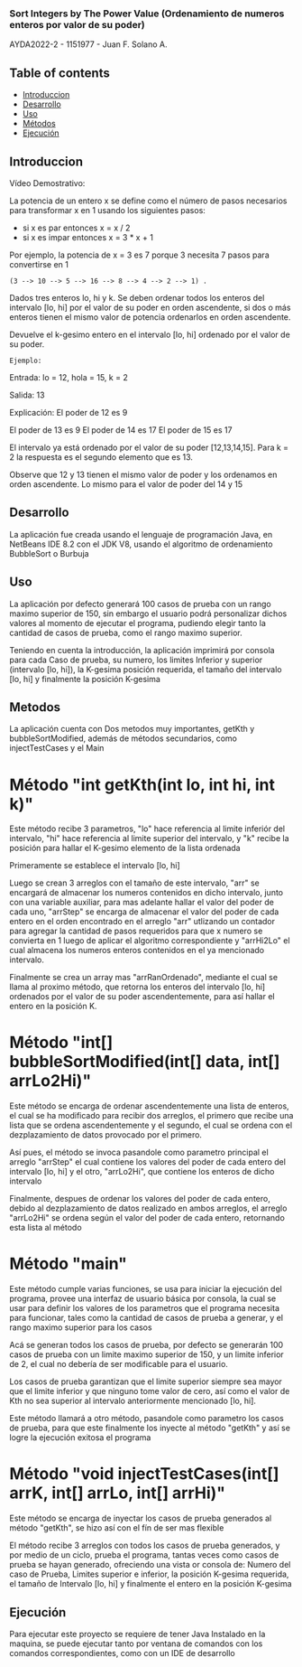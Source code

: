 
### Sort Integers by The Power Value (Ordenamiento de numeros enteros por valor de su poder)

AYDA2022-2 - 1151977 -  Juan F. Solano A.

## Table of contents
* [Introduccion](#introducción)
* [Desarrollo](#desarrollo)
* [Uso](#uso)
* [Métodos](#metodos)
* [Ejecución](#ejecución)
## Introduccion

Vídeo Demostrativo: 

La potencia de un entero x se define como el número de pasos necesarios para transformar x en 1 usando los siguientes pasos:

* si x es par entonces x = x / 2
* si x es impar entonces x = 3 * x + 1

Por ejemplo, la potencia de x = 3 es 7 porque 3 necesita 7 pasos para convertirse en 1

    (3 --> 10 --> 5 --> 16 --> 8 --> 4 --> 2 --> 1) .

Dados tres enteros lo, hi y k. Se deben ordenar todos los enteros del intervalo [lo, hi] por el valor de su poder en orden ascendente, si dos o más enteros tienen el mismo valor de potencia ordenarlos en orden ascendente.

Devuelve el k-gesimo entero en el intervalo [lo, hi] ordenado por el valor de su poder.

    Ejemplo:

Entrada: lo = 12, hola = 15, k = 2

Salida: 13

Explicación: El poder de 12 es 9 

El poder de 13 es 9
El poder de 14 es 17
El poder de 15 es 17

El intervalo ya está ordenado por el valor de su poder [12,13,14,15]. Para k = 2 la respuesta es el segundo elemento que es 13.

Observe que 12 y 13 tienen el mismo valor de poder y los ordenamos en orden ascendente. Lo mismo para el valor de poder del 14 y 15
	
## Desarrollo

La aplicación fue creada usando el lenguaje de programación Java, en NetBeans IDE 8.2 con el JDK V8, usando el algoritmo de ordenamiento BubbleSort o Burbuja

## Uso

La aplicación por defecto generará 100 casos de prueba con un rango maximo superior de 150, sin embargo el usuario podrá personalizar dichos valores al momento de ejecutar el programa, pudiendo elegir tanto la cantidad de casos de prueba, como el rango maximo superior.

Teniendo en cuenta la introducción, la aplicación imprimirá por consola para cada Caso de prueba, su numero, los limites Inferior y superior (intervalo [lo, hi]), la K-gesima posición requerida, el tamaño del intervalo [lo, hi] y finalmente la posición K-gesima 

## Metodos

La aplicación cuenta con Dos metodos muy importantes, getKth y bubbleSortModified, además de métodos secundarios, como injectTestCases y el Main

# Método "int getKth(int lo, int hi, int k)"

Este método recibe 3 parametros, "lo" hace referencia al limite inferiór del intervalo, "hi" hace referencia al limite superior del intervalo, y "k" recibe la posición para hallar el K-gesimo elemento de la lista ordenada

Primeramente se establece el intervalo [lo, hi] 

Luego se crean 3 arreglos con el tamaño de este intervalo, "arr" se encargará de almacenar los numeros contenidos en dicho intervalo, junto con una variable auxiliar, para mas adelante hallar el valor del poder de cada uno, "arrStep" se encarga de almacenar el valor del poder de cada entero en el orden encontrado en el arreglo "arr" utlizando un contador para agregar la cantidad de pasos requeridos para que x numero se convierta en 1 luego de aplicar el algoritmo correspondiente y "arrHi2Lo" el cual almacena los numeros enteros contenidos en el ya mencionado intervalo.

Finalmente se crea un array mas "arrRanOrdenado", mediante el cual se llama al proximo método, que retorna los enteros del intervalo [lo, hi] ordenados por el valor de su poder ascendentemente, para así hallar el entero en la posición K.

# Método "int[] bubbleSortModified(int[] data, int[] arrLo2Hi)"

Este método se encarga de ordenar ascendentemente una lista de enteros, el cual se ha modificado para recibir dos arreglos, el primero que recibe una lista que se ordena ascendentemente y el segundo, el cual se ordena con el dezplazamiento de datos provocado por el primero. 

Así pues, el método se invoca pasandole como parametro principal el arreglo "arrStep" el cual contiene los valores del poder de cada entero del intervalo [lo, hi] y el otro, "arrLo2Hi", que contiene los enteros de dicho intervalo

Finalmente, despues de ordenar los valores del poder de cada entero, debido al dezplazamiento de datos realizado en ambos arreglos, el arreglo "arrLo2Hi" se ordena según el valor del poder de cada entero, retornando esta lista al método


# Método "main"

Este método cumple varias funciones, se usa para iniciar la ejecución del programa, provee una interfaz de usuario básica por consola, la cual se usar para definir los valores de los parametros que el programa necesita para funcionar, tales como la cantidad de casos de prueba a generar, y el rango maximo superior para los casos

Acá se generan todos los casos de prueba, por defecto se generarán 100 casos de prueba con un limite maximo superior de 150, y un limite inferior de 2, el cual no debería de ser modificable para el usuario.

Los casos de prueba garantizan que el limite superior siempre sea mayor que el limite inferior y que ninguno tome valor de  cero, así como el valor de Kth no sea superior al intervalo anteriormente mencionado [lo, hi].

Este método llamará a otro método, pasandole como parametro los casos de prueba, para que este finalmente los inyecte al método "getKth" y así se logre la ejecución exitosa el programa

# Método "void injectTestCases(int[] arrK, int[] arrLo, int[] arrHi)"

Este método se encarga de inyectar los casos de prueba generados al método "getKth", se hizo así con el fín de ser mas flexible

El método recibe 3 arreglos con todos los casos de prueba generados, y por medio de un ciclo, prueba el programa, tantas veces como casos de prueba se hayan generado, ofreciendo una vista or consola de: Numero del caso de Prueba, Limites superior e inferior, la posición K-gesima requerida, el tamaño de Intervalo [lo, hi] y finalmente el entero en la posición K-gesima

## Ejecución

Para ejecutar este proyecto se requiere de tener Java Instalado en la maquina, se puede ejecutar tanto por ventana de comandos con los comandos correspondientes, como con un IDE de desarrollo



